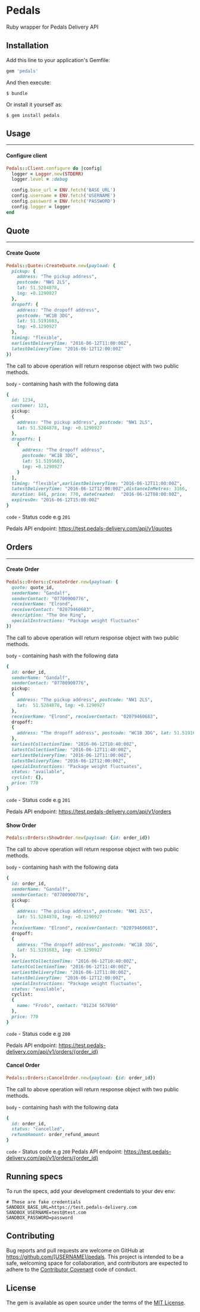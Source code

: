# Pedals
Ruby wrapper for Pedals Delivery API

## Installation

Add this line to your application's Gemfile:

```ruby
gem 'pedals'
```

And then execute:

    $ bundle

Or install it yourself as:

    $ gem install pedals

## Usage
------
#### Configure client
```ruby
Pedals::Client.configure do |config|
  logger = Logger.new(STDERR)
  logger.level = :debug

  config.base_url = ENV.fetch('BASE_URL')
  config.username = ENV.fetch('USERNAME')
  config.password = ENV.fetch('PASSWORD')
  config.logger = logger
end
```

## Quote
------

#### Create Quote

``` ruby
Pedals::Quote::CreateQuote.new(payload: {
  pickup: {
    address: "The pickup address",
    postcode: "NW1 2LS",
    lat: 51.5284878,
    lng: -0.1290927
  },
  dropoff: {
    address: "The dropoff address",
    postcode: "WC1B 3DG",
    lat: 51.5191683,
    lng: -0.1290927
  },
  timing: "flexible",
  earliestDeliveryTime: "2016-06-12T11:00:00Z",
  latestDeliveryTime: "2016-06-12T12:00:00Z"
})
```
The call to above operation will return response object with two public methods.

``body`` - containing hash with the following data

``` ruby
{
  id: 1234,
  customer: 123,
  pickup:
  {
    address: "The pickup address", postcode: "NW1 2LS",
    lat: 51.5284878, lng: -0.1290927
  },
  dropoffs: [
    {
      address: "The dropoff address",
      postcode: "WC1B 3DG",
      lat: 51.5191683,
      lng: -0.1290927
    }
  ],
  timing: "flexible",earliestDeliveryTime: "2016-06-12T11:00:00Z",
  latestDeliveryTime: "2016-06-12T12:00:00Z",distanceInMetres: 3166,
  duration: 846, price: 770, dateCreated:  "2016-06-12T08:00:00Z",
  expiresOn: "2016-06-12T15:00:00Z"
}
```
``code`` - Status code e.g ``201``

Pedals API endpoint: https://test.pedals-delivery.com/api/v1/quotes

## Orders
------

#### Create Order

``` ruby
Pedals::Orders::CreateOrder.new(payload: {
  quote: quote_id,
  senderName: "Gandalf",
  senderContact: "07700900776",
  receiverName: "Elrond",
  receiverContact: "02079460683",
  description: "The One Ring",
  specialInstructions: "Package weight fluctuates"
})
```
The call to above operation will return response object with two public methods.

``body`` - containing hash with the following data

``` ruby
{
  id: order_id,
  senderName: "Gandalf",
  senderContact: "07700900776",
  pickup:
  {
    address: "The pickup address", postcode: "NW1 2LS",
    lat:  51.5284878, lng: -0.1290927
  },
  receiverName: "Elrond", receiverContact: "02079460683",
  dropoff:
  {
    address: "The dropoff address", postcode: "WC1B 3DG", lat: 51.5191683, lng: -0.1290927
  },
  earliestCollectionTime: "2016-06-12T10:40:00Z",
  latestCollectionTime: "2016-06-12T11:40:00Z",
  earliestDeliveryTime: "2016-06-12T11:00:00Z",
  latestDeliveryTime: "2016-06-12T12:00:00Z",
  specialInstructions: "Package weight fluctuates",
  status: "available",
  cyclist: {},
  price: 770
}
```
``code`` - Status code e.g ``201``

Pedals API endpoint: https://test.pedals-delivery.com/api/v1/orders

#### Show Order

``` ruby
Pedals::Orders::ShowOrder.new(payload: {id: order_id})
```

The call to above operation will return response object with two public methods.

``body`` - containing hash with the following data

``` ruby
{
  id: order_id,
  senderName: "Gandalf",
  senderContact: "07700900776",
  pickup:
  {
    address: "The pickup address", postcode: "NW1 2LS",
    lat: 51.5284878, lng: -0.1290927
  },
  receiverName: "Elrond", receiverContact: "02079460683",
  dropoff:
  {
    address: "The dropoff address", postcode: "WC1B 3DG",
    lat: 51.5191683, lng: -0.1290927
  },
  earliestCollectionTime: "2016-06-12T10:40:00Z",
  latestCollectionTime: "2016-06-12T11:40:00Z",
  earliestDeliveryTime: "2016-06-12T11:00:00Z",
  latestDeliveryTime: "2016-06-12T12:00:00Z",
  specialInstructions: "Package weight fluctuates",
  status: "available",
  cyclist:
  {
    name: "Frodo", contact: "01234 567890"
  },
  price: 770
}
```
``code`` - Status code e.g ``200``

Pedals API endpoint: https://test.pedals-delivery.com/api/v1/orders/{order_id}

#### Cancel Order

``` ruby
Pedals::Orders::CancelOrder.new(payload: {id: order_id})
```
The call to above operation will return response object with two public methods.

``body`` - containing hash with the following data

``` ruby
{
  id: order_id,
  status: "cancelled",
  refundAmount: order_refund_amount
}

```
``code`` - Status code e.g ``200``
Pedals API endpoint: https://test.pedals-delivery.com/api/v1/orders/{order_id}

## Running specs

To run the specs, add your development credentials to your dev env: 
```
# These are fake credentials
SANDBOX_BASE_URL=https://test.pedals-delivery.com
SANDBOX_USERNAME=test@test.com
SANDBOX_PASSWORD=password
```

## Contributing

Bug reports and pull requests are welcome on GitHub at https://github.com/[USERNAME]/pedals. This project is intended to be a safe, welcoming space for collaboration, and contributors are expected to adhere to the [Contributor Covenant](http://contributor-covenant.org) code of conduct.

## License

The gem is available as open source under the terms of the [MIT License](https://opensource.org/licenses/MIT).


